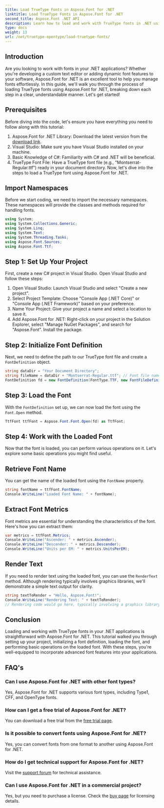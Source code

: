 ```yaml
---
title: Load TrueType Fonts in Aspose.Font for .NET
linktitle: Load TrueType Fonts in Aspose.Font for .NET
second_title: Aspose.Font .NET API
description: Learn how to load and work with TrueType fonts in .NET using Aspose.Font. Step-by-step guide included. Perfect for developers looking to enhance their apps.
type: docs
weight: 13
url: /net/truetype-opentype/load-truetype-fonts/
---
```

## Introduction
Are you looking to work with fonts in your .NET applications? Whether you're developing a custom text editor or adding dynamic font features to your software, Aspose.Font for .NET is an excellent tool to help you manage fonts effortlessly. In this guide, we'll walk you through the process of loading TrueType fonts using Aspose.Font for .NET, breaking down each step in a clear, understandable manner. Let's get started!
## Prerequisites
Before diving into the code, let's ensure you have everything you need to follow along with this tutorial:
1. Aspose.Font for .NET Library: Download the latest version from the [download link](https://releases.aspose.com/font/net/).
2. Visual Studio: Make sure you have Visual Studio installed on your machine.
3. Basic Knowledge of C#: Familiarity with C# and .NET will be beneficial.
4. TrueType Font File: Have a TrueType font file (e.g., "Montserrat-Regular.ttf") ready in your document directory.
Now, let's dive into the steps to load a TrueType font using Aspose.Font for .NET.
## Import Namespaces
Before we start coding, we need to import the necessary namespaces. These namespaces will provide the classes and methods required for handling fonts.
```csharp
using System;
using System.Collections.Generic;
using System.Linq;
using System.Text;
using System.Threading.Tasks;
using Aspose.Font.Sources;
using Aspose.Font.Ttf;
```
## Step 1: Set Up Your Project
First, create a new C# project in Visual Studio. Open Visual Studio and follow these steps:
1. Open Visual Studio: Launch Visual Studio and select "Create a new project".
2. Select Project Template: Choose "Console App (.NET Core)" or "Console App (.NET Framework)" based on your preference.
3. Name Your Project: Give your project a name and select a location to save it.
4. Add Aspose.Font for .NET: Right-click on your project in the Solution Explorer, select "Manage NuGet Packages", and search for "Aspose.Font". Install the package.
## Step 2: Initialize Font Definition
Next, we need to define the path to our TrueType font file and create a `FontDefinition` object.
```csharp
string dataDir = "Your Document Directory";
string fileName = dataDir + "Montserrat-Regular.ttf"; // Font file name with full path
FontDefinition fd = new FontDefinition(FontType.TTF, new FontFileDefinition("ttf", new FileSystemStreamSource(fileName)));
```
## Step 3: Load the Font
With the `FontDefinition` set up, we can now load the font using the `Font.Open` method.
```csharp
TtfFont ttfFont = Aspose.Font.Font.Open(fd) as TtfFont;
```
## Step 4: Work with the Loaded Font
Now that the font is loaded, you can perform various operations on it. Let's explore some basic operations you might find useful.
## Retrieve Font Name
You can get the name of the loaded font using the `FontName` property.
```csharp
string fontName = ttfFont.FontName;
Console.WriteLine("Loaded Font Name: " + fontName);
```
## Extract Font Metrics
Font metrics are essential for understanding the characteristics of the font. Here's how you can extract them:
```csharp
var metrics = ttfFont.Metrics;
Console.WriteLine("Ascender: " + metrics.Ascender);
Console.WriteLine("Descender: " + metrics.Descender);
Console.WriteLine("Units per EM: " + metrics.UnitsPerEM);
```
## Render Text
If you need to render text using the loaded font, you can use the `RenderText` method. Although rendering typically involves graphics libraries, we'll demonstrate a simple text output for clarity.
```csharp
string textToRender = "Hello, Aspose.Font!";
Console.WriteLine("Rendering Text: " + textToRender);
// Rendering code would go here, typically involving a graphics library.
```
## Conclusion
Loading and working with TrueType fonts in your .NET applications is straightforward with Aspose.Font for .NET. This tutorial walked you through setting up your project, initializing a font definition, loading the font, and performing basic operations on the loaded font. With these steps, you're well-equipped to incorporate advanced font features into your applications.
## FAQ's
### Can I use Aspose.Font for .NET with other font types?
Yes, Aspose.Font for .NET supports various font types, including Type1, CFF, and OpenType fonts.
### How can I get a free trial of Aspose.Font for .NET?
You can download a free trial from the [free trial page](https://releases.aspose.com/).
### Is it possible to convert fonts using Aspose.Font for .NET?
Yes, you can convert fonts from one format to another using Aspose.Font for .NET.
### How do I get technical support for Aspose.Font for .NET?
Visit the [support forum](https://forum.aspose.com/c/font/41) for technical assistance.
### Can I use Aspose.Font for .NET in a commercial project?
Yes, but you need to purchase a license. Check the [buy page](https://purchase.aspose.com/buy) for licensing details.
